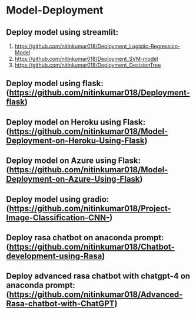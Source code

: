 # Model-Deployment
## Deploy model using streamlit: 
1. https://github.com/nitinkumar018/Deployment_Logistic-Regression-Model
2. https://github.com/nitinkumar018/Deployment_SVM-model
3. https://github.com/nitinkumar018/Deployment_DecisionTree
## Deploy model using flask: (https://github.com/nitinkumar018/Deployment-flask) 
## Deploy model on Heroku using Flask: (https://github.com/nitinkumar018/Model-Deployment-on-Heroku-Using-Flask)
## Deploy model on Azure using Flask: (https://github.com/nitinkumar018/Model-Deployment-on-Azure-Using-Flask)
## Deploy model using gradio: (https://github.com/nitinkumar018/Project-Image-Classification-CNN-)
## Deploy rasa chatbot on anaconda prompt: (https://github.com/nitinkumar018/Chatbot-development-using-Rasa)
## Deploy advanced rasa chatbot with chatgpt-4 on anaconda prompt: (https://github.com/nitinkumar018/Advanced-Rasa-chatbot-with-ChatGPT) 

